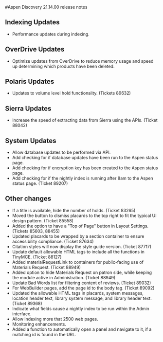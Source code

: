#Aspen Discovery 21.14.00 release notes
## Indexing Updates
- Performance updates during indexing. 

## OverDrive Updates
- Optimize updates from OverDrive to reduce memory usage and speed up determining which products have been deleted.  

## Polaris Updates 
- Updates to volume level hold functionality. (Tickets 89632)

## Sierra Updates
- Increase the speed of extracting data from Sierra using the APIs. (Ticket 88042)

## System Updates
- Allow database updates to be performed via API. 
- Add checking for if database updates have been run to the Aspen status page.
- Add checking for if encryption key has been created to the Aspen status page.  
- Add checking for if the nightly index is running after 8am to the Aspen status page. (Ticket 89207)

## Other changes
- If a title is available, hide the number of holds. (Ticket 83265)
- Moved the button to dismiss placards to the top right to fit the typical UI design pattern. (Ticket 85558)
- Added the option to have a "Top of Page" button in Layout Settings. (Tickets 85603, 88455)
- Updated placards to be wrapped by a section container to ensure accessibility compliance. (Ticket 87634)
- Citation styles will now display the style guide version. (Ticket 87717)
- Update default allowable HTML tags to include all the functions in TinyMCE. (Ticket 88127)
- Added materialRequestLink to containers for public-facing use of Materials Request. (Ticket 88949)
- Added option to hide Materials Request on patron side, while keeping the module active in Administration. (Ticket 88949)
- Update Bad Words list for filtering content of reviews. (Ticket 89032)
- For WebBuilder pages, add the page id to the body tag. (Ticket 89092)
- Updated the allowable HTML tags in placards, system messages, location header text, library system message, and library header text. (Ticket 89368)
- Indicate what fields cause a nightly index to be run within the Admin interface. 
- Allow indexing more that 2500 web pages. 
- Monitoring enhancements. 
- Added a function to automatically open a panel and navigate to it, if a matching id is found in the URL.
